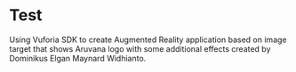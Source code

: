 # Test
Using Vuforia SDK to create Augmented Reality application based on image target that shows Aruvana logo with some additional effects created by Dominikus Elgan Maynard Widhianto.
